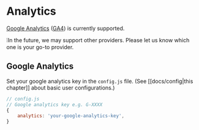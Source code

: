 # Analytics

[Google Analytics](https://analytics.google.com/analytics/web/provision/#/provision) ([GA4](https://support.google.com/analytics/answer/10089681?hl=en)) is currently supported.

<div className="border-2 border-slate-400 rounded-md px-4 mb-2">
❕In the future, we may support other providers. Please let us know which one is your go-to provider.
</div>

## Google Analytics

Set your google analytics key in the `config.js` file.
(See [[docs/config|this chapter]] about basic user configurations.)

```js
// config.js
// Google analytics key e.g. G-XXXX
{
	analytics: 'your-google-analytics-key',
}
```